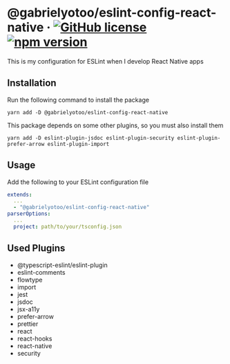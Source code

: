 # @gabrielyotoo/eslint-config-react-native &middot; [![GitHub license](https://img.shields.io/github/license/gabrielyotoo/eslint-config-react-native?color=%23f22&style=flat-square)](https://github.com/gabrielyotoo/eslint-config-react-native/blob/main/LICENSE)[ ![npm version](https://img.shields.io/npm/v/%40gabrielyotoo/eslint-config-react-native?color=%23f22&style=flat-square)](https://www.npmjs.com/package/@gabrielyotoo/eslint-config-react-native)

This is my configuration for ESLint when I develop React Native apps

## Installation

Run the following command to install the package

```shell
yarn add -D @gabrielyotoo/eslint-config-react-native
```

This package depends on some other plugins, so you must also install them

```shell
yarn add -D eslint-plugin-jsdoc eslint-plugin-security eslint-plugin-prefer-arrow eslint-plugin-import
```

## Usage

Add the following to your ESLint configuration file

```yaml
extends:
  ...
  - "@gabrielyotoo/eslint-config-react-native"
parserOptions:
  ...
  project: path/to/your/tsconfig.json
```

## Used Plugins

- @typescript-eslint/eslint-plugin
- eslint-comments
- flowtype
- import
- jest
- jsdoc
- jsx-a11y
- prefer-arrow
- prettier
- react
- react-hooks
- react-native
- security
